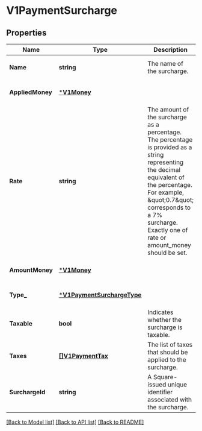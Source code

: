 # V1PaymentSurcharge

## Properties

 Name             | Type                                                     | Description                                                                                                                                                                                                                                                 | Notes                        
------------------|----------------------------------------------------------|-------------------------------------------------------------------------------------------------------------------------------------------------------------------------------------------------------------------------------------------------------------|------------------------------
 **Name**         | **string**                                               | The name of the surcharge.                                                                                                                                                                                                                                  | [optional] [default to null] 
 **AppliedMoney** | [***V1Money**](V1Money.md)                               |                                                                                                                                                                                                                                                             | [optional] [default to null] 
 **Rate**         | **string**                                               | The amount of the surcharge as a percentage. The percentage is provided as a string representing the decimal equivalent of the percentage. For example, \&quot;0.7\&quot; corresponds to a 7% surcharge. Exactly one of rate or amount_money should be set. | [optional] [default to null] 
 **AmountMoney**  | [***V1Money**](V1Money.md)                               |                                                                                                                                                                                                                                                             | [optional] [default to null] 
 **Type_**        | [***V1PaymentSurchargeType**](V1PaymentSurchargeType.md) |                                                                                                                                                                                                                                                             | [optional] [default to null] 
 **Taxable**      | **bool**                                                 | Indicates whether the surcharge is taxable.                                                                                                                                                                                                                 | [optional] [default to null] 
 **Taxes**        | [**[]V1PaymentTax**](V1PaymentTax.md)                    | The list of taxes that should be applied to the surcharge.                                                                                                                                                                                                  | [optional] [default to null] 
 **SurchargeId**  | **string**                                               | A Square-issued unique identifier associated with the surcharge.                                                                                                                                                                                            | [optional] [default to null] 

[[Back to Model list]](../README.md#documentation-for-models) [[Back to API list]](../README.md#documentation-for-api-endpoints) [[Back to README]](../README.md)

